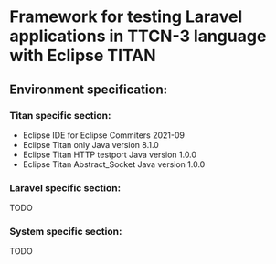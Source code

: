 # Framework for testing Laravel applications in TTCN-3 language with Eclipse TITAN

## Environment specification:
### Titan specific section:
- Eclipse IDE for Eclipse Commiters 2021-09
- Eclipse Titan only Java version 8.1.0
- Eclipse Titan HTTP testport Java version 1.0.0
- Eclipse Titan Abstract_Socket Java version 1.0.0

### Laravel specific section:
TODO
### System specific section:
TODO